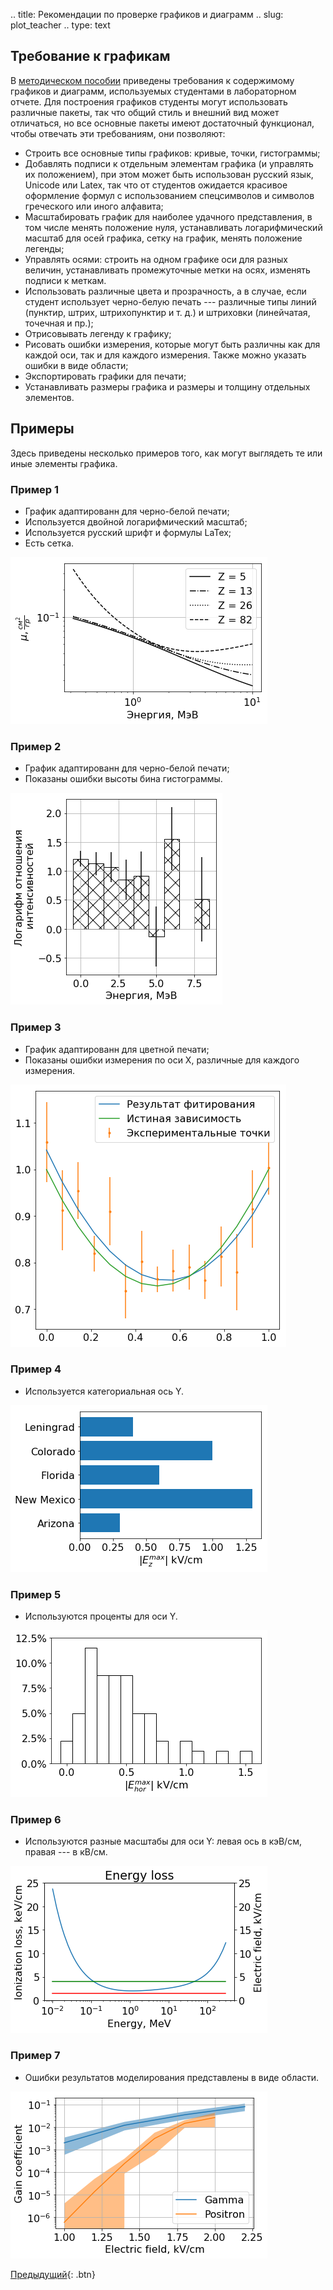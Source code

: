 .. title: Рекомендации по проверке графиков и диаграмм
.. slug: plot_teacher
.. type: text

## Требование к графикам

В [методическом пособии](http://npm.mipt.ru/books/lab-intro/Ch4.html#S3.SS4) приведены требования к содержимому графиков и диаграмм, используемых студентами в лабораторном отчете.
Для построения графиков студенты могут использовать различные пакеты, так что общий стиль и внешний вид может отличаться, но все основные пакеты имеют достаточный функционал, чтобы отвечать эти требованиям, они позволяют:

* Строить все основные типы графиков: кривые, точки, гистограммы;
* Добавлять подписи к отдельным элементам графика (и управлять их положением), при этом может быть использован русский язык, Unicode или Latex, так что от студентов ожидается красивое оформление формул с использованием спецсимволов и символов греческого или иного алфавита;
* Масштабировать график для наиболее удачного представления, в том числе менять положение нуля, устанавливать логарифмический масштаб для осей графика,  сетку на график, менять положение легенды;
* Управлять осями: строить на одном графике оси для разных величин, устанавливать промежуточные метки на осях, изменять подписи к меткам.
* Использовать различные цвета и прозрачность, а в случае, если студент использует черно-белую печать --- различные типы линий (пунктир, штрих, штрихопунктир и т. д.) и штриховки (линейчатая, точечная и пр.);
* Отрисовывать легенду к графику;
* Рисовать ошибки измерения, которые могут быть различны как для каждой оси, так и для каждого измерения. Также можно указать ошибки в виде области;
* Экспортировать графики для печати;
* Устанавливать размеры графика и размеры и толщину отдельных элементов.

## Примеры

Здесь приведены несколько примеров того, как могут выглядеть те или иные элементы графика.

### Пример 1

* График адаптированн для черно-белой печати;
* Используется двойной логарифмический масштаб;
* Используется русский шрифт и формулы LaTex;
* Есть сетка.

![Пример 1](/images/TeacherEdition/example_01.png)

### Пример 2

* График адаптированн для черно-белой печати;
* Показаны ошибки высоты бина гистограммы.

![Пример 2](/images/TeacherEdition/example_02.png)

### Пример 3

* График адаптированн для цветной печати;
* Показаны ошибки измерения по оси X, различные для каждого измерения.

![Пример 3](/images/TeacherEdition/example_03.png)

### Пример 4

* Используется категориальная ось Y.

![Пример 4](/images/TeacherEdition/example_04.png)

### Пример 5

* Используются проценты для оси Y.

![Пример 5](/images/TeacherEdition/example_05.png)

### Пример 6

* Используются разные масштабы для оси Y: левая ось в кэВ/см, правая --- в кВ/см.

![Пример 6](/images/TeacherEdition/example_06.png)

### Пример 7

* Ошибки результатов моделирования представлены в виде области.

![Пример 7](/images/TeacherEdition/example_07.png)

[Предыдущий](link://slug/usage_jupyter){: .btn}
